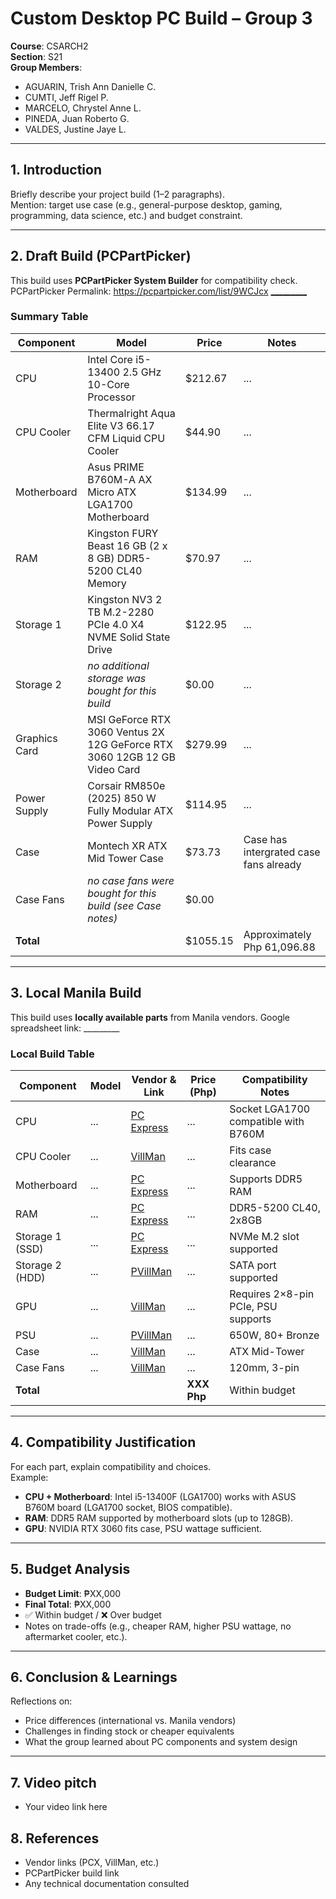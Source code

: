 # Custom Desktop PC Build – Group 3

**Course**: CSARCH2  
**Section**: S21  
**Group Members**:  
- AGUARIN, Trish Ann Danielle C.  
- CUMTI, Jeff Rigel P.   
- MARCELO, Chrystel Anne L.   
- PINEDA, Juan Roberto G.  
- VALDES, Justine Jaye L.  

---

## 1. Introduction
Briefly describe your project build (1–2 paragraphs).  
Mention: target use case (e.g., general-purpose desktop, gaming, programming, data science, etc.) and budget constraint.

---

## 2. Draft Build (PCPartPicker)
This build uses **PCPartPicker System Builder** for compatibility check. 
PCPartPicker Permalink: https://pcpartpicker.com/list/9WCJcx [_________](https://pcpartpicker.com/list/9WCJcx)

### Summary Table 
| Component       |                                   Model                                   |  Price   |                  Notes                 |
|-----------------|---------------------------------------------------------------------------|----------|----------------------------------------|
| CPU             | Intel Core i5-13400 2.5 GHz 10-Core Processor                             | $212.67  | ...                                    |
| CPU Cooler      | Thermalright Aqua Elite V3 66.17 CFM Liquid CPU Cooler                    | $44.90   | ...                                    |
| Motherboard     | Asus PRIME B760M-A AX Micro ATX LGA1700 Motherboard                       | $134.99  | ...                                    |
| RAM             | Kingston FURY Beast 16 GB (2 x 8 GB) DDR5-5200 CL40 Memory                | $70.97   | ...                                    |
| Storage 1       | Kingston NV3 2 TB M.2-2280 PCIe 4.0 X4 NVME Solid State Drive             | $122.95  | ...                                    |
| Storage 2       | *no additional storage was bought for this build*                         | $0.00    | ...                                    |
| Graphics Card   | MSI GeForce RTX 3060 Ventus 2X 12G GeForce RTX 3060 12GB 12 GB Video Card | $279.99  | ...                                    |
| Power Supply    | Corsair RM850e (2025) 850 W Fully Modular ATX Power Supply                | $114.95  | ...                                    |
| Case            | Montech XR ATX Mid Tower Case                                             | $73.73   | Case has intergrated case fans already |
| Case Fans       | *no case fans were bought for this build (see Case notes)*                | $0.00    |                                        |
| **Total**       |                                                                           | $1055.15 | Approximately Php 61,096.88            |

---

## 3. Local Manila Build
This build uses **locally available parts** from Manila vendors.
Google spreadsheet link: _________  

### Local Build Table
| Component       | Model | Vendor & Link      | Price (Php) | Compatibility Notes                  |
|-----------------|-------|--------------------|-------------|--------------------------------------|
| CPU             | ...   | [PC Express](link) | ...         | Socket LGA1700 compatible with B760M |
| CPU Cooler      | ...   | [VillMan](link)    | ...         | Fits case clearance                  |
| Motherboard     | ...   | [PC Express](link) | ...         | Supports DDR5 RAM                    |
| RAM             | ...   | [PC Express](link) | ...         | DDR5-5200 CL40, 2x8GB                |
| Storage 1 (SSD) | ...   | [PC Express](link) | ...         | NVMe M.2 slot supported              |
| Storage 2 (HDD) | ...   | [PVillMan](link)   | ...         | SATA port supported                  |
| GPU             | ...   | [VillMan](link)    | ...         | Requires 2×8-pin PCIe, PSU supports  |
| PSU             | ...   | [PVillMan](link)   | ...         | 650W, 80+ Bronze                     |
| Case            | ...   | [VillMan](link)    | ...         | ATX Mid-Tower                        |
| Case Fans       | ...   | [VillMan](link)    | ...         | 120mm, 3-pin                         |
| **Total**       |       |                    | **XXX Php** | Within budget                        |

---

## 4. Compatibility Justification
For each part, explain compatibility and choices.  
Example:  
- **CPU + Motherboard**: Intel i5-13400F (LGA1700) works with ASUS B760M board (LGA1700 socket, BIOS compatible).  
- **RAM**: DDR5 RAM supported by motherboard slots (up to 128GB).  
- **GPU**: NVIDIA RTX 3060 fits case, PSU wattage sufficient.  

---

## 5. Budget Analysis
- **Budget Limit**: ₱XX,000  
- **Final Total**: ₱XX,000  
- ✅ Within budget / ❌ Over budget  
- Notes on trade-offs (e.g., cheaper RAM, higher PSU wattage, no aftermarket cooler, etc.).

---

## 6. Conclusion & Learnings
Reflections on:  
- Price differences (international vs. Manila vendors)  
- Challenges in finding stock or cheaper equivalents  
- What the group learned about PC components and system design  

---
## 7. Video pitch
- Your video link here  

## 8. References
- Vendor links (PCX, VillMan, etc.)  
- PCPartPicker build link  
- Any technical documentation consulted  




